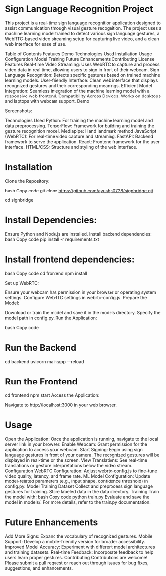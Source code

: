 # Sign Language Recognition Project

This project is a real-time sign language recognition application designed to assist communication through visual gesture recognition. The project uses a machine learning model trained to detect various sign language gestures, a WebRTC-based video streaming setup for capturing live video, and a clean web interface for ease of use.

Table of Contents
Features
Demo
Technologies Used
Installation
Usage
Configuration
Model Training
Future Enhancements
Contributing
License
Features
Real-time Video Streaming: Uses WebRTC to capture and process video data in real time, allowing users to sign in front of their webcam.
Sign Language Recognition: Detects specific gestures based on trained machine learning models.
User-friendly Interface: Clean web interface that displays recognized gestures and their corresponding meanings.
Efficient Model Integration: Seamless integration of the machine learning model with a responsive web frontend.
Compatibility Across Devices: Works on desktops and laptops with webcam support.
Demo

Screenshots:


Technologies Used
Python: For training the machine learning model and data preprocessing.
TensorFlow: Framework for building and training the gesture recognition model.
Mediapipe: Hand landmark method
JavaScript (WebRTC): For real-time video capture and streaming.
FastAPI: Backend framework to serve the application.
React: Frontend framework for the user interface.
HTML/CSS: Structure and styling of the web interface.

# Installation
Clone the Repository:

bash
Copy code
git clone https://github.com/ayushp0728/signbridge.git

cd signbridge

# Install Dependencies:

Ensure Python and Node.js are installed.
Install backend dependencies:
bash
Copy code
pip install -r requirements.txt

# Install frontend dependencies:

bash
Copy code
cd frontend
npm install

Set up WebRTC:

Ensure your webcam has permission in your browser or operating system settings.
Configure WebRTC settings in webrtc-config.js.
Prepare the Model:

Download or train the model and save it in the models directory.
Specify the model path in config.py.
Run the Application:

bash
Copy code

# Run the Backend
cd backend
uvicorn main:app --reload 

# Run the Frontend
cd frontend
npm start
Access the Application:

Navigate to http://localhost:3000 in your web browser.

# Usage

Open the Application: Once the application is running, navigate to the local server link in your browser.
Enable Webcam: Grant permission for the application to access your webcam.
Start Signing: Begin using sign language gestures in front of your camera. The recognized gestures will be displayed in real-time on the screen.
View Translations: See real-time translations or gesture interpretations below the video stream.
Configuration
WebRTC Configuration:
Adjust webrtc-config.js to fine-tune video quality, latency, and frame rate.
ML Model Configuration:
Update model-related parameters (e.g., input shape, confidence threshold) in config.py.
Model Training
Dataset
Collect and preprocess sign language gestures for training.
Store labeled data in the data directory.
Training
Train the model with:
bash
Copy code
python train.py
Evaluate and save the model in models/.
For more details, refer to the train.py documentation.

# Future Enhancements

Add More Signs: Expand the vocabulary of recognized gestures.
Mobile Support: Develop a mobile-friendly version for broader accessibility.
Improved Model Accuracy: Experiment with different model architectures and training datasets.
Real-time Feedback: Incorporate feedback to help users learn proper gestures.
Contributing
Contributions are welcome! Please submit a pull request or reach out through issues for bug fixes, suggestions, and enhancements.


